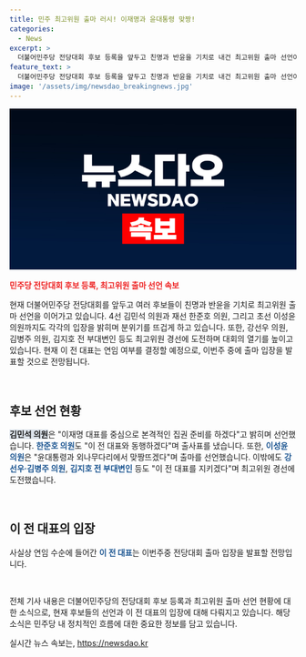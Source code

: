 ```yaml
---
title: 민주 최고위원 출마 러시! 이재명과 윤대통령 맞짱!
categories:
  - News
excerpt: >
  더불어민주당 전당대회 후보 등록을 앞두고 친명과 반윤을 기치로 내건 최고위원 출마 선언이 잇따르고 있습니다. 김민석 의원은 이재명 대표를 중심으로 본격적인 집권 준비를 하겠다고, 한준호 의원은 이 전 대표와 동행하겠다며 출사표를 냈습니다. 초선 이성윤 의원은 윤대통령과 외나무다리에서 맞짱뜨겠다며 출마를 선언했습니다. 강선우·김병주 의원, 김지호 전 부대변인도 이 전 대표를 지키겠다며 최고위원 경선에 도전했습니다. 이 전 대표는 이번주 중 출마 입장을 발표할 전망입니다.
feature_text: >
  더불어민주당 전당대회 후보 등록을 앞두고 친명과 반윤을 기치로 내건 최고위원 출마 선언이 잇따르고 있습니다. 김민석 의원은 이재명 대표를 중심으로 본격적인 집권 준비를 하겠다고, 한준호 의원은 이 전 대표와 동행하겠다며 출사표를 냈습니다. 초선 이성윤 의원은 윤대통령과 외나무다리에서 맞짱뜨겠다며 출마를 선언했습니다. 강선우·김병주 의원, 김지호 전 부대변인도 이 전 대표를 지키겠다며 최고위원 경선에 도전했습니다. 이 전 대표는 이번주 중 출마 입장을 발표할 전망입니다.
image: '/assets/img/newsdao_breakingnews.jpg'
---
```


<p><img src="/assets/img/newsdao_breakingnews.jpg" alt="ontimetimes 속보" /></p>

<p><b><span style="color: #ee2323;">민주당 전당대회 후보 등록, 최고위원 출마 선언 속보</span></b></p>

<p>현재 더불어민주당 전당대회를 앞두고 여러 후보들이 친명과 반윤을 기치로 최고위원 출마 선언을 이어가고 있습니다. 4선 김민석 의원과 재선 한준호 의원, 그리고 초선 이성윤 의원까지도 각각의 입장을 밝히며 분위기를 뜨겁게 하고 있습니다. 또한, 강선우 의원, 김병주 의원, 김지호 전 부대변인 등도 최고위원 경선에 도전하며 대회의 열기를 높이고 있습니다. 현재 이 전 대표는 연임 여부를 결정할 예정으로, 이번주 중에 출마 입장을 발표할 것으로 전망됩니다.</p>

<p data-ke-size="size16">&nbsp;</p>

<h2 data-ke-size="size26">후보 선언 현황</h2>

<p><b><span style="background-color: #21538527;">김민석 의원</span></b>은 "이재명 대표를 중심으로 본격적인 집권 준비를 하겠다"고 밝히며 선언했습니다. <b><span style="color: #1a5490;">한준호 의원</span></b>도 "이 전 대표와 동행하겠다"며 출사표를 냈습니다. 또한, <b><span style="color: #1a5490;">이성윤 의원</span></b>은 "윤대통령과 외나무다리에서 맞짱뜨겠다"며 출마를 선언했습니다. 이밖에도 <b><span style="color: #1a5490;">강선우·김병주 의원</span></b>, <b><span style="color: #1a5490;">김지호 전 부대변인</span></b> 등도 "이 전 대표를 지키겠다"며 최고위원 경선에 도전했습니다.</p>

<p data-ke-size="size16">&nbsp;</p>

<h2 data-ke-size="size26">이 전 대표의 입장</h2>

<p>사실상 연임 수순에 들어간 <b><span style="color: #1a5490;">이 전 대표</span></b>는 이번주중 전당대회 출마 입장을 발표할 전망입니다.</p>

<p data-ke-size="size16">&nbsp;</p>

<p>전체 기사 내용은 더불어민주당의 전당대회 후보 등록과 최고위원 출마 선언 현황에 대한 소식으로, 현재 후보들의 선언과 이 전 대표의 입장에 대해 다뤄지고 있습니다. 해당 소식은 민주당 내 정치적인 흐름에 대한 중요한 정보를 담고 있습니다.</p>
실시간 뉴스 속보는, <a href="https://newsdao.kr" rel="dofollow">https://newsdao.kr</a>


